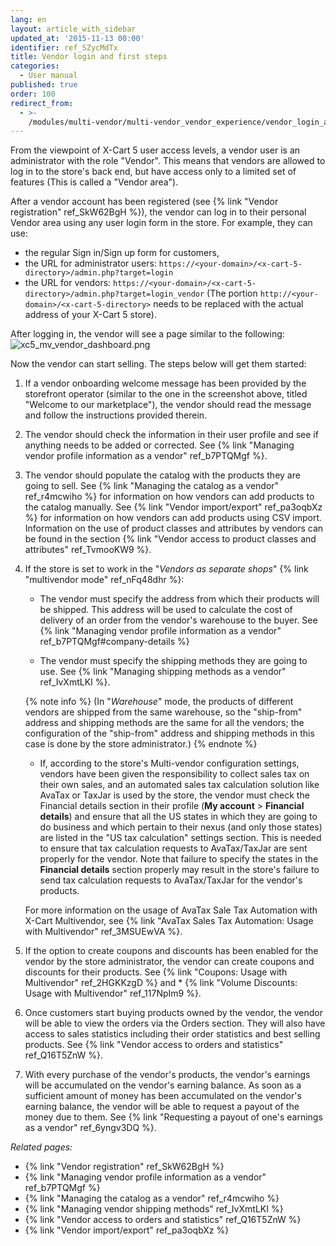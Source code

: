 ```yaml
---
lang: en
layout: article_with_sidebar
updated_at: '2015-11-13 00:00'
identifier: ref_SZycMdTx
title: Vendor login and first steps
categories:
  - User manual
published: true
order: 100
redirect_from:
  - >-
    /modules/multi-vendor/multi-vendor_vendor_experience/vendor_login_and_first_steps.html
---
```


From the viewpoint of X-Cart 5 user access levels, a vendor user is an administrator with the role "Vendor". This means that vendors are allowed to log in to the store's back end, but have access only to a limited set of features (This is called a "Vendor area").

After a vendor account has been registered (see {% link "Vendor registration" ref_SkW62BgH %}), the vendor can log in to their personal Vendor area using any user login form in the store. For example, they can use:

   * the regular Sign in/Sign up form for customers, 
   * the URL for administrator users: `https://<your-domain>/<x-cart-5-directory>/admin.php?target=login`
   * the URL for vendors: `https://<your-domain>/<x-cart-5-directory>/admin.php?target=login_vendor`
     (The portion `http://<your-domain>/<x-cart-5-directory>` needs to be replaced with the actual address of your X-Cart 5 store).

After logging in, the vendor will see a page similar to the following:
![xc5_mv_vendor_dashboard.png]({{site.baseurl}}/attachments/ref_SZycMdTx/xc5_mv_vendor_dashboard.png)

Now the vendor can start selling. The steps below will get them started:

1. If a vendor onboarding welcome message has been provided by the storefront operator (similar to the one in the screenshot above, titled "Welcome to our marketplace"), the vendor should read the message and follow the instructions provided therein. 

2. The vendor should check the information in their user profile and see if anything needs to be added or corrected. See {% link "Managing vendor profile information as a vendor" ref_b7PTQMgf %}.

3.  The vendor should populate the catalog with the products they are going to sell. See {% link "Managing the catalog as a vendor" ref_r4mcwiho %} for information on how vendors can add products to the catalog manually. See {% link "Vendor import/export" ref_pa3oqbXz %} for information on how vendors can add products using CSV import.
    Information on the use of product classes and attributes by vendors can be found in the section {% link "Vendor access to product classes and attributes" ref_TvmooKW9 %}.

4.  If the store is set to work in the "_Vendors as separate shops_" {% link "multivendor mode" ref_nFq48dhr %}:
    *  The vendor must specify the address from which their products will be shipped. This address will be used to calculate the cost of delivery of an order from the vendor's warehouse to the buyer. See {% link "Managing vendor profile information as a vendor" ref_b7PTQMgf#company-details %}

    *  The vendor must specify the shipping methods they are going to use. See {% link "Managing shipping methods as a vendor" ref_IvXmtLKI %}.

    {% note info %}
    (In "_Warehouse_" mode, the products of different vendors are shipped from the same warehouse, so the "ship-from" address and shipping methods are the same for all the vendors; the configuration of the "ship-from" address and shipping methods in this case is done by the store administrator.)
    {% endnote %}

    * If, according to the store's Multi-vendor configuration settings, vendors have been given the responsibility to collect sales tax on their own sales, and an automated sales tax calculation solution like AvaTax or TaxJar is used by the store, the vendor must check the Financial details section in their profile (**My account** > **Financial details**) and ensure that all the US states in which they are going to do business and which pertain to their nexus (and only those states) are listed in the "US tax calculation" settings section. This is needed to ensure that tax calculation requests to AvaTax/TaxJar are sent properly for the vendor. Note that failure to specify the states in the **Financial details** section properly may result in the store's failure to send tax calculation requests to AvaTax/TaxJar for the vendor's products.

    For more information on the usage of AvaTax Sale Tax Automation with X-Cart Multivendor, see {% link "AvaTax Sales Tax Automation: Usage with Multivendor" ref_3MSUEwVA %}.
    
5.  If the option to create coupons and discounts has been enabled for the vendor by the store administrator, the vendor can create coupons and discounts for their products. See {% link "Coupons: Usage with Multivendor" ref_2HGKKzgD %} and * {% link "Volume Discounts: Usage with Multivendor" ref_117NpIm9 %}.

6. Once customers start buying products owned by the vendor, the vendor will be able to view the orders via the Orders section. They will also have access to sales statistics including their order statistics and best selling products. See {% link "Vendor access to orders and statistics" ref_Q16T5ZnW %}.

7. With every purchase of the vendor's products, the vendor's earnings will be accumulated on the vendor's earning balance. As soon as a sufficient amount of money has been accumulated on the vendor's earning balance, the vendor will be able to request a payout of the money due to them. See {% link "Requesting a payout of one's earnings as a vendor" ref_6yngv3DQ %}.


_Related pages:_

*   {% link "Vendor registration" ref_SkW62BgH %}
*   {% link "Managing vendor profile information as a vendor" ref_b7PTQMgf %}
*   {% link "Managing the catalog as a vendor" ref_r4mcwiho %}
*   {% link "Managing vendor shipping methods" ref_IvXmtLKI %}
*   {% link "Vendor access to orders and statistics" ref_Q16T5ZnW %}
*   {% link "Vendor import/export" ref_pa3oqbXz %}
